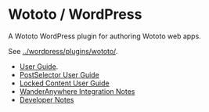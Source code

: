# Wototo / WordPress 

A Wototo WordPress plugin for authoring Wototo web apps.

See [../wordpress/plugins/wototo/](../wordpress/plugins/wototo/).

- [User Guide](wordpress_userguide.md).
- [PostSelector User Guide](wordpress_postselector.md)
- [Locked Content User Guide](wordpress_locked.md)
- [WanderAnywhere Integration Notes](wordpress_wanderanywhere.md)
- [Developer Notes](wordpress_developer.md)


